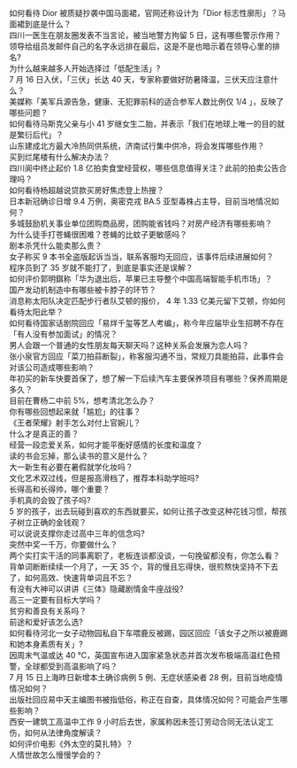 如何看待 Dior 被质疑抄袭中国马面裙，官网还称设计为「Dior 标志性廓形」？马面裙到底是什么？  
四川一医生在朋友圈发表不当言论，被当地警方拘留 5 日，这有哪些警示作用？  
领导给组员发邮件自己的名字永远排在最后，这是不是也暗示着在领导心里的排名?  
为什么越来越多人开始选择过「低配生活」?  
7 月 16 日入伏，「三伏」长达 40 天，专家称要做好防暑降温，三伏天应注意什么？  
美媒称「美军兵源告急，健康、无犯罪前科的适合参军人数比例仅 1/4 」，反映了哪些问题？  
如何看待马斯克父亲与小 41 岁继女生二胎，并表示「我们在地球上唯一的目的就是繁衍后代」？  
山东建成北方最大冷热同供系统，济南试行集中供冷，将会发挥哪些作用？  
买到烂尾楼有什么解决办法？  
四川阆中终止起价 1.8 亿拍卖食堂经营权，哪些信息值得关注？此前的拍卖公告合理吗？  
如何看待杨超越说贷款买房好焦虑登上热搜？  
日本新冠确诊日增 9.4 万例，奥密克戎 BA.5 亚型毒株占主导，目前当地情况如何？  
多城鼓励机关事业单位团购商品房，团购能省钱吗？对房产经济有哪些影响？  
为什么徒手打苍蝇很困难？苍蝇的比蚊子更敏感吗？  
剧本杀凭什么能卖那么贵？  
女子称买 9 本书全盗版起诉当当，联系客服均无回应，该事件后续进展如何？  
程序员到了 35 岁就不能打了，到底是事实还是误解？  
如何评价郭明錤称「华为退出后，苹果已主导整个中国高端智能手机市场」？  
国产发动机制造中有哪些被卡脖子的环节？  
消息称太阳队决定匹配步行者队艾顿的报价， 4 年 1.33 亿美元留下艾顿，你如何看待太阳此举？  
如何看待国家话剧院回应「易烊千玺等艺人考编」，称今年应届毕业生招聘不存在「有人没有参加面试」的情况？  
男人会跟一个普通的女性朋友每天聊天吗？这种关系会发展为恋人吗？  
张小泉官方回应「菜刀拍蒜断裂」，称客服沟通不当，常规刀具能拍蒜，此事件会对该公司造成哪些影响？  
年初买的新车快要首保了，想了解一下后续汽车主要保养项目有哪些？保养周期是多久？  
目前在曹杨二中前 5%，想考清北怎么办？  
你有哪些回想起来就「尴尬」的往事？  
《王者荣耀》射手怎么对付上官婉儿？  
什么才是真正的善？  
经营一段恋爱关系，如何才能平衡好感情的长度和温度？  
读的书会忘掉，那么读书的意义是什么？  
大一新生有必要在暑假就学化妆吗？  
文化艺术双过线，但是报高滑档了，推荐本科助学班吗?  
长得高和长得帅，哪个重要？  
手机真的会毁了孩子吗?  
5 岁的孩子，出去玩碰到喜欢的东西就要买，如何让孩子改变这种花钱习惯，帮孩子树立正确的金钱观？  
可以说说支撑你走过高中三年的信念吗?  
突然中奖一千万，你要做什么？  
两个实打实干活的同事离职了，老板连谈都没谈，一句挽留都没有，你怎么看？  
背单词断断续续一个月了，一天 35 个，背的慢且忘得快，很煎熬快坚持不下去了，如何高效、快速背单词且不忘？  
有没有大神可以讲讲《三体》隐藏剧情金牛座战役?  
高三一定要有目标大学吗？  
贫穷和善良有关系吗？  
前途和爱好该怎么选?  
如何看待河北一女子动物园私自下车喂鹿反被踢，园区回应「该女子之所以被鹿踢和她本身素质有关」?  
因周末气温或达 40 ℃，英国宣布进入国家紧急状态并首次发布极端高温红色预警，全球都受到高温影响了吗？  
7 月 15 日上海昨日新增本土确诊病例 5 例、无症状感染者 28 例，目前当地疫情情况如何？  
出版社回应易中天主编图书被指低俗，称正在自查，具体情况如何？可能会产生哪些影响？  
西安一建筑工高温中工作 9 小时后去世，家属称因未签订劳动合同无法认定工伤，如何从法律角度解读？  
如何评价电影《外太空的莫扎特》？  
人情世故怎么慢慢学会的？  
